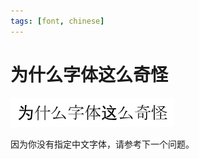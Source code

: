 ```yaml
---
tags: [font, chinese]
---
```

# 为什么字体这么奇怪

![](../images/20240715132539.png)

因为你没有指定中文字体，请参考下一个问题。
